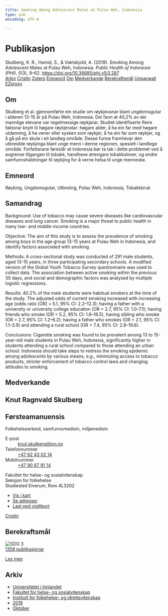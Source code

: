 ```yaml
---
title: Smoking Among Adolescent Males at Pulau Weh, Indonesia
type: pub
encoding: UTF-8

---
```

<h1>Publikasjon</h1>
<article id="csl-bib-container-KMDHKHRT" class="csl-bib-container">
  <div class="csl-bib-body"> <div class="csl-entry">Skulberg, K. R., Hamid, S., &#38; Vaktskjold, A. (2019). Smoking Among Adolescent Males at Pulau Weh, Indonesia. <i>Public Health of Indonesia (PHI)</i>, <i>5</i>(3), 9–62. <a href="https://doi.org/10.36685/phi.v5i3.287">https://doi.org/10.36685/phi.v5i3.287</a></div> </div>
  <div class="csl-bib-buttons">
    <a href="#taxonomy-article-KMDHKHRT" alt="archive" class="csl-bib-button">Arkiv</a>
    <a href="https://app.cristin.no/results/show.jsf?id=1733582" alt="Cristin" class="csl-bib-button">Cristin</a>
    <a href="http://zotero.org/groups/5881554/items/KMDHKHRT" alt="Zotero" class="csl-bib-button">Zotero</a>
    <a href="#keywords-article-KMDHKHRT" alt="keywords" class="csl-bib-button">Emneord</a>
    <a href="#about-article-KMDHKHRT" alt="about_pub" class="csl-bib-button">Om</a>
    <a href="#contributors-article-KMDHKHRT" alt="contributors" class="csl-bib-button">Medverkande</a>
    <a href="#sdg-article-KMDHKHRT" alt="sdg" class="csl-bib-button">Berekraftsmål</a>
    <a href="http://stikbar.org/ycabpublisher/index.php/PHI/article/download/287/pdf" alt="Unpaywall" class="csl-bib-button">Unpaywall</a>
    <a href="http://stikbar.org/ycabpublisher/index.php/PHI/article/download/287/pdf" alt="EZproxy" class="csl-bib-button">EZproxy</a>
  </div>
  <div id="csl-bib-meta-container-KMDHKHRT"></div>
</article>
<div id="csl-bib-meta-KMDHKHRT" class="csl-bib-meta">
  <article id="about-article-KMDHKHRT" class="about_pub-article">
    <h1>Om</h1>
    Skulberg et al. gjennomførte ein studie om røykjevanar blant ungdomsgutar i alderen 13-15 år på Pulau Weh, Indonesia. Dei fann at 40,2% av dei mannlige elevane var regelmessige røykjarar. Studiet identifiserte fleire faktorar knytt til høgare røykjeratar: høgare alder, å ha ein far med høgare utdanning, å ha vener eller sysken som røykjer, å ha ein far som røykjer, og å gå på ein skule i eit landleg område. Desse funna framhevar den utbreidde røykjinga blant unge menn i denne regionen, spesielt i landlege område. Forfattarane føreslår at Indonesia bør ta tak i dette problemet ved å avgrense tilgangen til tobakk, handheve strengare tobakkslover, og endre samfunnshaldningar til røykjing for å verne helsa til unge menneske.
  </article>
  <article id="keywords-article-KMDHKHRT" class="keywords-article">
    <h1>Emneord</h1>
    Røyking, Ungdomsgutar, Utbreiing, Pulau Weh, Indonesia, Tobakkbruk
  </article>
  <article id="abstract-article-KMDHKHRT" class="abstract-article">
    <h1>Samandrag</h1>
    Background: Use of tobacco may cause severe diseases like cardiovascular diseases and lung cancer. Smoking is a major threat to public health in many low- and middle-income countries. 
 
Objective: The aim of this study is to assess the prevalence of smoking among boys in the age group 13-15 years at Pulau Weh in Indonesia, and identify factors associated with smoking. 
 
Methods: A cross-sectional study was conducted of 291 male students, aged 13-15 years, in three participating secondary schools. A modified version of the Global Youth Tobacco Survey questionnaire was used to collect data. The association between active smoking within the previous 30 days, and social and demographic factors was analysed by multiple logistic regressions. 
 
Results: 40.2% of the male students were habitual smokers at the time of the study. The adjusted odds of current smoking increased with increasing age (odds ratio [OR] = 5.1, 95% CI: 2.2–12.3); having a father with a university or university college education (OR = 2.7, 95% CI: 1.0–7.1); having friends who smoke (OR = 5.2, 95% CI: 1.6–16.5), having sibling who smoke (OR = 2.7, 95% CI: 1.2–6.2); having a father who smokes (OR = 2.1, 95% CI: 1.1–3.9) and attending a rural school (OR = 7.4, 95% CI: 2.8–19.6). 
 
Conclusions: Cigarette smoking was found to be prevalent among 13 to 15-year-old male students in Pulau Weh, Indonesia, significantly higher in students attending a rural school compared to those attending an urban school. Indonesia should take steps to redress the smoking epidemic among adolescents by various means, e.g., minimizing access to tobacco products, stricter enforcement of tobacco control laws and changing attitudes to smoking.
  </article>
  <article id="contributors-article-KMDHKHRT" class="contributors-article">
    <h1>Medverkande</h1>
    <div class="personas"> <div class="vrtx-hinn-person-card"> <div class="photo"> <i class="lar la-user-circle missing-person"></i> </div> <div class="info"> <hgroup><h1>Knut Ragnvald Skulberg</h1> <h2>Førsteamanuensis</h2> <p>Folkehelsearbeid, samfunnsmedisin, miljømedisin </p> </hgroup><dl> <dt>E-post</dt> <dd> <a href="mailto:knut.skulberg@inn.no">knut.skulberg@inn.no</a> </dd> <dt>Telefonnummer</dt> <dd><a href="tel:+4762430214"> +47 62 43 02 14 </a></dd> <dt>Mobilnummer</dt> <dd><a href="tel:+4790679114"> +47 90 67 91 14 </a></dd> </dl> <p> Fakultet for helse- og sosialvitenskap<br> Seksjon for folkehelse<br> Studiested Elverum, Rom 4L3202 </p> <ul class="vrtx-hinn-links"> <li><a href="https://www.google.com/maps?q=60.88177,11.53669">Vis i kart</a></li> <li><a href="https://www.inn.no/finn-en-ansatt/knut-skulberg.html#vrtx-hinn-addresses">Se adresser</a></li> <li><a href="https://www.inn.no/finn-en-ansatt/knut-skulberg.html?vrtx=vcf">Last ned visittkort</a></li> </ul> </div> </div> <a href="https://app.cristin.no/persons/show.jsf?id=9616" alt="Cristin URL" class="personas-cristin">Cristin</a> </div>
  </article>
  <article id="sdg-article-KMDHKHRT" class="sdg-article">
    <h1>Berekraftsmål</h1>
    <div class="sdg-container"><div id="sdg3" class="sdg">
        <img src="{{< params subfolder >}}images/sdg/sdg03_nn.png" class="image" alt="SDG 3">
        <div class="sdg-overlay">
          <a href="/nn/archive/?key=?sdg=3#archive" class="sdg-publication-count"><span>1358</span> publikasjonar</a>
          <p><a href="https://fn.no/om-fn/fns-baerekraftsmaal/god-helse-og-livskvalitet?lang=nno-NO" class="sdg-read-more">Les meir</a></p>
        </div>
      </div></div>
  </article>
  <article id="taxonomy-article-KMDHKHRT" class="taxonomy-article">
    <h1>Arkiv</h1>
    <ul>
      <li>
        <a href="/nn/archive/?key=3DCRN523">Universitetet i Innlandet</a>
      </li>
      <li>
        <a href="/nn/archive/?key=IDKFS3MX">Fakultet for helse- og sosialvitenskap</a>
      </li>
      <li>
        <a href="/nn/archive/?key=FJXE3Z8X">Institutt for folkehelse- og idrettsvitenskap</a>
      </li>
      <li>
        <a href="/nn/archive/?key=MXF6ZEHK">2019</a>
      </li>
      <li>
        <a href="/nn/archive/?key=9FZBZQHK">Oktober</a>
      </li>
    </ul>
  </article>
</div>
